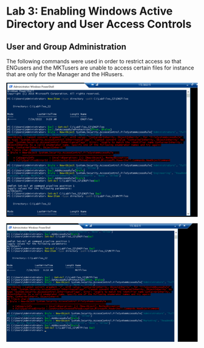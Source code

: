 # Lab 3: Enabling Windows Active Directory and User Access Controls

## User and Group Administration 

The following commands were used in order to restrict access so that ENGusers and the MKTusers are unable to access certain files for instance that are only for the Manager and the HRusers. 
<p align = "left">
<img src = "https://github.com/Ttokkime/Lab-3/blob/main/Command%20Prompts%20to%20restrict%20ENGfiles%20and%20MKTfiles.png" width = "600">
</p>
<p align = "right">
<img src = "https://github.com/Ttokkime/Lab-3/blob/main/Command%20Prompts%20to%20restrict%20ENGfiles%20and%20MKTfiles2.png" width = "600">
</p>
